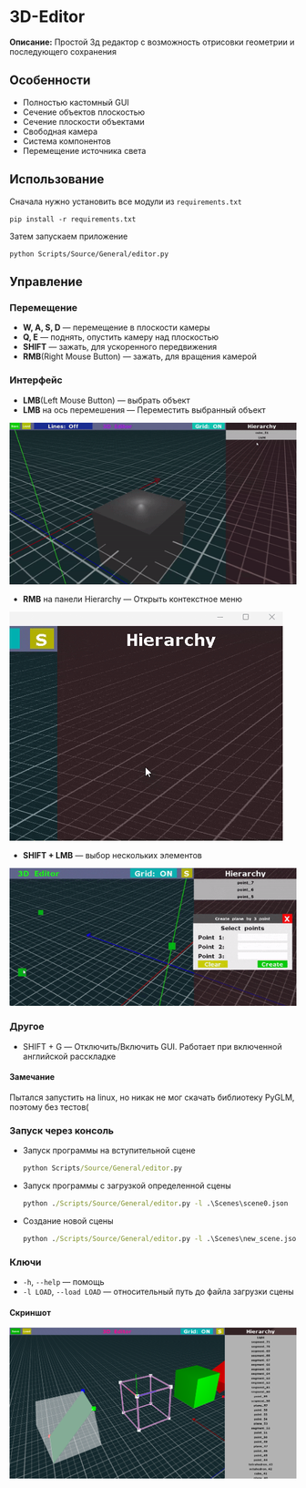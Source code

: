 # 3D-Editor



**Описание:** Простой 3д редактор с возможность отрисовки геометрии и последующего сохранения

## Особенности

- Полностью кастомный GUI
- Сечение объектов плоскостью
- Сечение плоскости объектами
- Свободная камера
- Система компонентов
- Перемещение источника света

## Использование

Сначала нужно установить все модули из `requirements.txt`

```
pip install -r requirements.txt
```

Затем запускаем приложение

```
python Scripts/Source/General/editor.py
```

## Управление

### Перемещение

- **W, A, S, D** — перемещение в плоскости камеры
- **Q, E** — поднять, опустить камеру над плоскостью
- **SHIFT** — зажать, для ускоренного передвижения
- **RMB**(Right Mouse Button) — зажать, для вращения камерой

### Интерфейс

- **LMB**(Left Mouse Button) — выбрать объект
- **LMB** на ось перемешения — Переместить выбранный объект
<img src="Other/README Files/AxisUsage.gif"/>

- **RMB** на панели Hierarchy — Открыть контекстное меню
<img src="Other/README Files/ContextMenu.gif"/>

- **SHIFT + LMB** — выбор нескольких элементов
<img src="Other/README Files/ShiftPlusRMB.gif"/>

### Другое

- SHIFT + G — Отключить/Включить GUI. Работает при включенной английской расскладке

#### Замечание

Пытался запустить на linux, но никак не мог скачать библиотеку PyGLM, поэтому без тестов(

### Запуск через консоль

- Запуск программы на вступительной сцене
  ```cmd
  python Scripts/Source/General/editor.py
  ```
- Запуск программы с загрузкой определенной сцены
  ```cmd
  python ./Scripts/Source/General/editor.py -l .\Scenes\scene0.json
  ```
- Создание новой сцены
  ```cmd
  python ./Scripts/Source/General/editor.py -l .\Scenes\new_scene.json
  ```

### Ключи

- `-h`, `--help`           — помощь
- `-l LOAD`, `--load LOAD` — относительный путь до файла загрузки сцены

#### Скриншот

<img src="Other/README Files/ScreenShoot.png"/>
